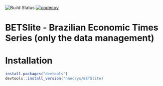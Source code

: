 ![Build Status](https://ci.appveyor.com/api/projects/status/github/GREEDBlink/BETSlite?branch=master&svg=true)
[![codecov](https://codecov.io/gh/GreedBlink/BETSlite/branch/master/graph/badge.svg)](https://codecov.io/gh/GreedBlink/BETSlite)

# BETSlite - Brazilian Economic Times Series (only the data management)

# Installation

```R
install.packages("devtools")
devtools::install_version("nmecsys/BETSlite)
```
